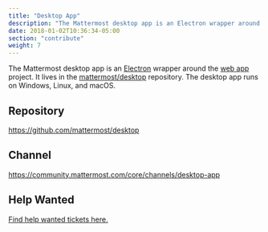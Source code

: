 ```yaml
---
title: "Desktop App"
description: "The Mattermost desktop app is an Electron wrapper around the web app project. It lives in the mattermost/desktop repository."
date: 2018-01-02T10:36:34-05:00
section: "contribute"
weight: 7
---
```


The Mattermost desktop app is an [Electron](https://electronjs.org/) wrapper around the [web app](/contribute/webapp) project. It lives in the [mattermost/desktop](https://github.com/mattermost/desktop) repository. The desktop app runs on Windows, Linux, and macOS.

## Repository

https://github.com/mattermost/desktop

## Channel

https://community.mattermost.com/core/channels/desktop-app

## Help Wanted

[Find help wanted tickets here.](https://mattermost.com/pl/help-wanted-desktop)
